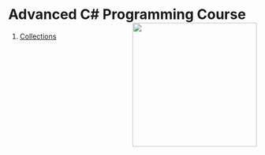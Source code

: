 # Advanced C# Programming Course  <img src="https://www.onlinebooksreview.com/uploads/blog_images/2018/01/27_c-sharp-logo-filled.png" align="right" width="252px" height="252px" /> 

1. [Collections](https://github.com/suren-vanyan/ADVANCED_OOP/tree/master/OOP.Advanced.Collection.MyDictionary/OOP.Advanced.Collection.MyDictionary) 





